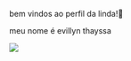 bem vindos  ao perfil da linda!💜

  
meu nome é evillyn thayssa










![](https://media1.tenor.com/m/yY3c1mHvgJMAAAAd/sunday-feeling-sunday.gif)
